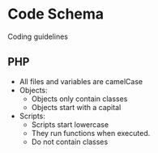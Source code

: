 # Code Schema

Coding guidelines

## PHP

- All files and variables are camelCase
- Objects:
	- Objects only contain classes
	- Objects start with a capital
- Scripts:
	- Scripts start lowercase
	- They run functions when executed.
	- Do not contain classes
